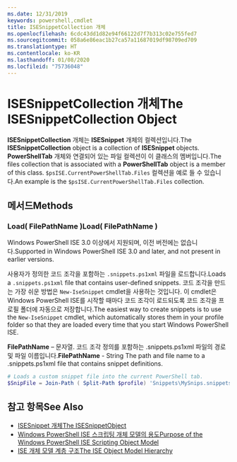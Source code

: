 ```yaml
---
ms.date: 12/31/2019
keywords: powershell,cmdlet
title: ISESnippetCollection 개체
ms.openlocfilehash: 6cdc43dd1d82e94f66122d7f7b313c02e755fed7
ms.sourcegitcommit: 058a6e86eac1b27ca57a11687019df98709ed709
ms.translationtype: HT
ms.contentlocale: ko-KR
ms.lasthandoff: 01/08/2020
ms.locfileid: "75736048"
---
```

# <a name="the-isesnippetcollection-object"></a><span data-ttu-id="6157a-103">ISESnippetCollection 개체</span><span class="sxs-lookup"><span data-stu-id="6157a-103">The ISESnippetCollection Object</span></span>

<span data-ttu-id="6157a-104">**ISESnippetCollection** 개체는 **ISESnippet** 개체의 컬렉션입니다.</span><span class="sxs-lookup"><span data-stu-id="6157a-104">The **ISESnippetCollection** object is a collection of **ISESnippet** objects.</span></span> <span data-ttu-id="6157a-105">**PowerShellTab** 개체와 연결되어 있는 파일 컬렉션이 이 클래스의 멤버입니다.</span><span class="sxs-lookup"><span data-stu-id="6157a-105">The files collection that is associated with a **PowerShellTab** object is a member of this class.</span></span> <span data-ttu-id="6157a-106">`$psISE.CurrentPowerShellTab.Files` 컬렉션을 예로 들 수 있습니다.</span><span class="sxs-lookup"><span data-stu-id="6157a-106">An example is the `$psISE.CurrentPowerShellTab.Files` collection.</span></span>

## <a name="methods"></a><span data-ttu-id="6157a-107">메서드</span><span class="sxs-lookup"><span data-stu-id="6157a-107">Methods</span></span>

### <a name="load-filepathname-"></a><span data-ttu-id="6157a-108">Load\( FilePathName \)</span><span class="sxs-lookup"><span data-stu-id="6157a-108">Load\( FilePathName \)</span></span>

<span data-ttu-id="6157a-109">Windows PowerShell ISE 3.0 이상에서 지원되며, 이전 버전에는 없습니다.</span><span class="sxs-lookup"><span data-stu-id="6157a-109">Supported in Windows PowerShell ISE 3.0 and later, and not present in earlier versions.</span></span>

<span data-ttu-id="6157a-110">사용자가 정의한 코드 조각을 포함하는 `.snippets.ps1xml` 파일을 로드합니다.</span><span class="sxs-lookup"><span data-stu-id="6157a-110">Loads a `.snippets.ps1xml` file that contains user-defined snippets.</span></span> <span data-ttu-id="6157a-111">코드 조각을 만드는 가장 쉬운 방법은 `New-IseSnippet` cmdlet을 사용하는 것입니다. 이 cmdlet은 Windows PowerShell ISE를 시작할 때마다 코드 조각이 로드되도록 코드 조각을 프로필 폴더에 자동으로 저장합니다.</span><span class="sxs-lookup"><span data-stu-id="6157a-111">The easiest way to create snippets is to use the `New-IseSnippet` cmdlet, which automatically stores them in your profile folder so that they are loaded every time that you start Windows PowerShell ISE.</span></span>

<span data-ttu-id="6157a-112">**FilePathName** – 문자열. 코드 조각 정의를 포함하는 .snippets.ps1xml 파일의 경로 및 파일 이름입니다.</span><span class="sxs-lookup"><span data-stu-id="6157a-112">**FilePathName** - String The path and file name to a .snippets.ps1xml file that contains snippet definitions.</span></span>

```powershell
# Loads a custom snippet file into the current PowerShell tab.
$SnipFile = Join-Path ( Split-Path $profile) 'Snippets\MySnips.snippets.ps1xml' $psISE.CurrentPowerShellTab.Snippets.Add($SnipPath)
```

## <a name="see-also"></a><span data-ttu-id="6157a-113">참고 항목</span><span class="sxs-lookup"><span data-stu-id="6157a-113">See Also</span></span>

- [<span data-ttu-id="6157a-114">ISESnippet 개체</span><span class="sxs-lookup"><span data-stu-id="6157a-114">The ISESnippetObject</span></span>](The-ISESnippetObject.md)
- [<span data-ttu-id="6157a-115">Windows PowerShell ISE 스크립팅 개체 모델의 용도</span><span class="sxs-lookup"><span data-stu-id="6157a-115">Purpose of the Windows PowerShell ISE Scripting Object Model</span></span>](Purpose-of-the-Windows-PowerShell-ISE-Scripting-Object-Model.md)
- [<span data-ttu-id="6157a-116">ISE 개체 모델 계층 구조</span><span class="sxs-lookup"><span data-stu-id="6157a-116">The ISE Object Model Hierarchy</span></span>](The-ISE-Object-Model-Hierarchy.md)

